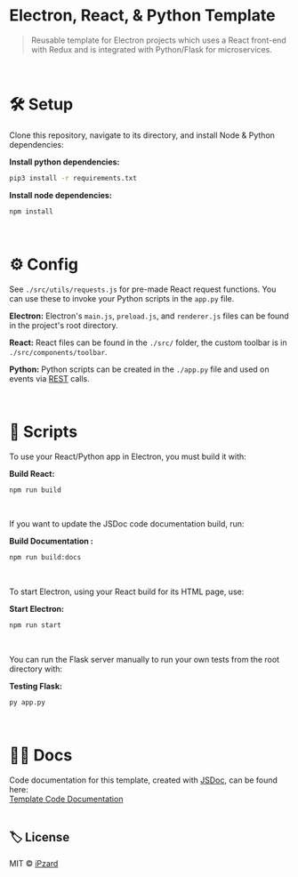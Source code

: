 # Electron, React, & Python Template
> Reusable template for Electron projects which uses a React front-end with Redux and is integrated with Python/Flask for microservices.
<br>

# 🛠️ Setup
Clone this repository, navigate to its directory, and install Node & Python dependencies:

**Install python dependencies:**
```bash
pip3 install -r requirements.txt
```

**Install node dependencies:**
```bash
npm install
```
<br>

# ⚙️ Config
See `./src/utils/requests.js` for pre-made React request functions. You can use these to invoke your Python scripts in the `app.py` file.

**Electron:** Electron's `main.js`, `preload.js`, and `renderer.js` files can be found in the project's root directory.

**React:** React files can be found in the `./src/` folder, the custom toolbar is in `./src/components/toolbar`.

**Python:** Python scripts can be created in the `./app.py` file and used on events via [REST](https://developer.mozilla.org/en-US/docs/Glossary/REST) calls.

<br>

# 📜 Scripts
To use your React/Python app in Electron, you must build it with:

**Build React:**
```bash
npm run build
```
<br>

If you want to update the JSDoc code documentation build, run:

**Build Documentation :**
```bash
npm run build:docs
```
<br>

To start Electron, using your React build for its HTML page, use:

**Start Electron:**
```bash
npm run start
```
<br>

You can run the Flask server manually to run your own tests from the root directory with:

**Testing Flask:**
```bash
py app.py
```
<br>

# 🐱‍💻 Docs
Code documentation for this template, created with [JSDoc](https://github.com/jsdoc/jsdoc), can be found here:<br>
[Template Code Documentation](https://ipzard.github.io/electron-react-python-template/)
<br><br>

## 🏷️ License

MIT © [iPzard](https://github.com/iPzard/electron-react-python-template/blob/master/LICENSE)